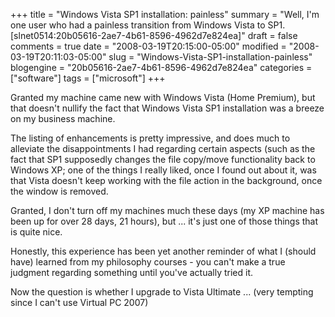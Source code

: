 +++
title = "Windows Vista SP1 installation: painless"
summary = "Well, I'm one user who had a painless transition from Windows Vista to SP1. [slnet0514:20b05616-2ae7-4b61-8596-4962d7e824ea]"
draft = false
comments = true
date = "2008-03-19T20:15:00-05:00"
modified = "2008-03-19T20:11:03-05:00"
slug = "Windows-Vista-SP1-installation-painless"
blogengine = "20b05616-2ae7-4b61-8596-4962d7e824ea"
categories = ["software"]
tags = ["microsoft"]
+++

<p>
Granted my machine came new with Windows Vista (Home Premium), but that doesn&#39;t nullify the fact that Windows Vista SP1 installation was a breeze on my business machine. 
</p>
<p>
The listing of enhancements is pretty impressive, and does much to alleviate the disappointments I had regarding certain aspects (such as the fact that SP1 supposedly changes the file copy/move functionality back to Windows XP; one of the things I really liked, once I found out about it, was that Vista doesn&#39;t keep working with the file action in the background, once the window is removed. 
</p>
<p>
Granted, I don&#39;t turn off my machines much these days (my XP machine has been up for over 28 days, 21 hours), but ... it&#39;s just one of those things that is quite nice. 
</p>
<p>
Honestly, this experience has been yet another reminder of what I (should have) learned from my philosophy courses - you can&#39;t make a true judgment regarding something until you&#39;ve actually tried it. 
</p>
<p>
Now the question is whether I upgrade to Vista Ultimate ... (very tempting since I can&#39;t use Virtual PC 2007)
</p>

